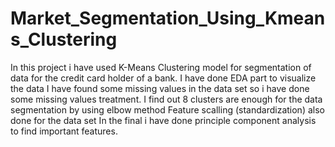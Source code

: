 # Market_Segmentation_Using_Kmeans_Clustering
In this project i have used K-Means Clustering model for segmentation of data for the credit card holder of a bank.
I have done EDA part to visualize the data
I have found some missing values in the data set so i have done some missing values treatment.
I find out 8 clusters are enough for the data segmentation by using elbow method
Feature scalling (standardization) also done for the data set
In the final i have done principle component analysis to find important features.
